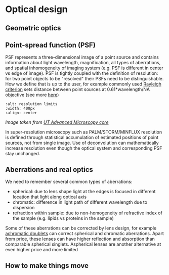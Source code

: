 # Optical design



## Geometric optics

## Point-spread function (PSF)

PSF represents a three-dimensional image of a point source and contains information about light wavelength, magnification, all types of aberrations, and spatial inhomogeneity of imaging system (e.g. PSF is different in center vs edge of image). PSF is tightly coupled with the definition of resolution: for two point objects to be "resolved" their PSFs need to be distinguishable. How we define that is up to the user, for example commonly used [Rayleigh criterion](http://hyperphysics.phy-astr.gsu.edu/hbase/phyopt/Raylei.html) sets distance between point sources at 0.61*wavelength/NA objective (see more [here](https://physics.stackexchange.com/questions/264925/where-does-the-0-61-come-from-in-r-sin-theta-0-61-lambda))

```{image} ../../static/resolution_limits.jpg
:alt: resolution limits
:width: 400px
:align: center
```

*Image taken from [UT Advanced Microscopy core](https://advanced-microscopy.utah.edu/education/super-res/)*

In super-resolution microscopy such as PALM/STORM/MINFLUX resolution is defined through statistical accumulation of estimated positions of point sources, not from single image. Use of deconvolution can mathematically increase resolution even though the optical system and corresponding PSF stay unchanged.

## Aberrations and real optics

We need to remember several common types of aberrations:
- spherical: due to lens shape light at the edges is focused in different location that light along optical axis
- chromatic: difference in light path of different wavelength due to dispersion
- refraction within sample: due to non-homogeneity of refractive index of the sample (e.g. lipids vs proteins in the sample)

Some of these aberrations can be corrected by lens design, for example [achromatic doublets](https://en.wikipedia.org/wiki/Achromatic_lens) can correct spherical and chromatic aberrations. Apart from price, these lenses can have higher reflection and absorption than comparable spherical singlets. Aspherical lenses are another alternative at even higher price and more limited

## How to make things move
